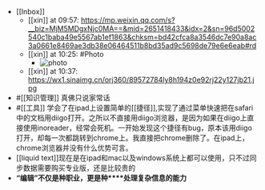 - [[Inbox]]
    - [[xin]] at 09:57: https://mp.weixin.qq.com/s?__biz=MjM5MDgxNjc0MA==&mid=2651418433&idx=2&sn=96d5002540c1baba49e5567ab1ef1863&chksm=bd42cfca8a3546dc7e90a8ac3a0661e8469ae3db38e06464511b8bd35ad9c5698de79e6e6eab#rd
    - [[xin]] at 10:25: #Photo
        - ![photo](https://firebasestorage.googleapis.com/v0/b/firescript-577a2.appspot.com/o/imgs%2Fapp%2Fxinyiheng%2FU0PdD8y5o?alt=media&token=a9e61350-a6cf-4f44-aadd-58b771ff4211)
    - [[xin]] at 10:37: https://wx1.sinaimg.cn/orj360/89572784ly8h194z0e92rj22y127jb21.jpg
- #[[知识管理]] 真佛只说家常话
- #[[工具]] 学会了在ipad上设置简单的[[捷径]],实现了通过菜单快速把在safari中的文档用diigo打开。之所以不直接用diigo浏览器，是因为如果在diigo上直接使用inoreader，经常会死机。一开始发现这个捷径有bug，原本该用diigo打开，却每一次都跳转到chrome上。我直接把chrome删除了。在ipad上，chrome浏览器并没有什么优势可言。
- [[liquid text]]现在是在ipad和mac以及windows系统上都可以使用，只不过同步数据需要购买专业版，还是比较贵的
- **“编辑”不仅是种职业，更是种****处理复杂信息的能力**
